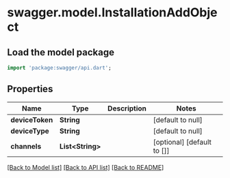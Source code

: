 # swagger.model.InstallationAddObject

## Load the model package
```dart
import 'package:swagger/api.dart';
```

## Properties
Name | Type | Description | Notes
------------ | ------------- | ------------- | -------------
**deviceToken** | **String** |  | [default to null]
**deviceType** | **String** |  | [default to null]
**channels** | **List&lt;String&gt;** |  | [optional] [default to []]

[[Back to Model list]](../README.md#documentation-for-models) [[Back to API list]](../README.md#documentation-for-api-endpoints) [[Back to README]](../README.md)


